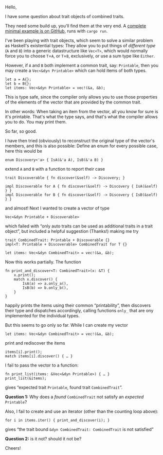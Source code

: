 
Hello,

I have some question about trait objects of combined traits.

They need some build up, you'll find them at the very end.  A
[complete minimal example is on GitHub][1], runs with `cargo run`.

I've been playing with trait objects, which seem to solve a similar
problem as Haskell's existential types: They allow you to put things
of *different type* (`A` and `B`) into a generic datastructure like
`Vec<T>`, which would normally force you to choose `T`=`A`, or
`T`=`B`, exclusively, or use a sum type like `Either`.

However, if `A` and `B` both implement a common trait, say:
`Printable`, then you may create a `Vec<&dyn Printable>` which can
hold items of both types.

    let a = A{};
    let b = B{};
    let items: Vec<&dyn Printable> = vec!(&a, &b);

This is type safe, since the compiler only allows you to use those
properties of the elements of the vector that are provided by the
common trait.

In other words: When taking an item from the vector, all you know for
sure is it's printable.  That's what the type says, and that's what
the compiler allows you to do.  You may print them.

So far, so good.

I have then tried (obviously) to reconstruct the original type of the
vector's members, and this is also possible: Define an enum for every
possible case, here this would be

    enum Discovery<'a> { IsA(&'a A), IsB(&'a B) }

extend `A` and `B` with a function to report their case

    trait Discoverable { fn discover(&self) -> Discovery; }

    impl Discoverable for A { fn discover(&self) -> Discovery { IsA(&self) } }
    impl Discoverable for B { fn discover(&self) -> Discovery { IsB(&self) } }

and almost!  Next I wanted to create a vector of type

    Vec<&dyn Printable + Discoverable>

which failed with “only auto traits can be used as additional traits
in a trait object”, but included a helpful suggestion (Thanks!)
making me try

    trait CombinedTrait: Printable + Discoverable {}
    impl<T: Printable + Discoverable> CombinedTrait for T {}

    let items: Vec<&dyn CombinedTrait> = vec!(&a, &b);

Now this works partially.  The function

    fn print_and_discover<T: CombinedTrait>(x: &T) {
        x.print();
        match x.discover() {
            IsA(a) => a.only_a(),
            IsB(b) => b.only_b(),
        }
    }

happily prints the items using their common “printability”, then
discovers their type and dispatches accordingly, calling functions
`only_` that are ony implemented for the individual types.

But this seems to go only so far.  While I can create my vector

    let items: Vec<&dyn CombinedTrait> = vec!(&a, &b);

print and rediscover the items

    items[i].print();
    match items[i].discover() { … }

I fail to pass the vector to a function:

    fn print_list(items: &Vec<&dyn Printable>) { … }
    print_list(&items);

gives “expected trait `Printable`, found trait `CombinedTrait`”.

**Question 1:** Why does a *found* `CombinedTrait` not satisfy an
*expected* `Printable`?

Also, I fail to create and use an iterator (other than the counting
loop above):

    for i in items.iter() { print_and_discover(i); }

gives “the trait bound `&dyn CombinedTrait: CombinedTrait` is not
satisfied”

**Question 2:** is it not?  should it not be?

Cheers!


[1]: https://github.com/s5k6/trait_objects
